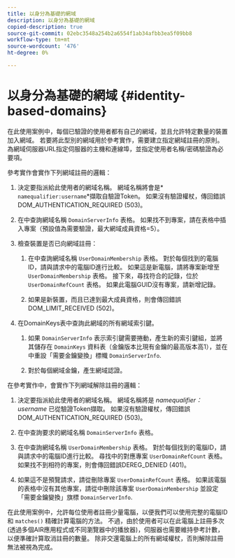```yaml
---
title: 以身分為基礎的網域
description: 以身分為基礎的網域
copied-description: true
source-git-commit: 02ebc3548a254b2a6554f1ab34afbb3ea5f09bb8
workflow-type: tm+mt
source-wordcount: '476'
ht-degree: 0%

---
```


# 以身分為基礎的網域 {#identity-based-domains}

在此使用案例中，每個已驗證的使用者都有自己的網域，並且允許特定數量的裝置加入網域。 若要將此型別的網域用於參考實作，需要建立指定網域註冊的原則。 為網域伺服器URL指定伺服器的主機和連線埠，並指定使用者名稱/密碼驗證為必要項。

參考實作會實作下列網域註冊的邏輯：

1. 決定要指派給此使用者的網域名稱。 網域名稱將會是* `namequalifier:username`*擷取自驗證Token。 如果沒有驗證權杖，傳回錯誤DOM_AUTHENTICATION_REQUIRED (503)。
1. 在中查詢網域名稱 `DomainServerInfo` 表格。 如果找不到專案，請在表格中插入專案（預設值為需要驗證，最大網域成員資格=5）。
1. 檢查裝置是否已向網域註冊：

   1. 在中查詢網域名稱 `UserDomainMembership` 表格。 對於每個找到的電腦ID，請與請求中的電腦ID進行比較。 如果這是新電腦，請將專案新增至 `UserDomainMembership` 表格。 接下來，尋找符合的記錄，位於 `UserDomainRefCount` 表格。 如果此電腦GUID沒有專案，請新增記錄。

   1. 如果是新裝置，而且已達到最大成員資格，則會傳回錯誤DOM_LIMIT_RECEIVED (502)。

1. 在DomainKeys表中查詢此網域的所有網域索引鍵。

   1. 如果 `DomainServerInfo` 表示索引鍵需要捲動，產生新的索引鍵組，並將其儲存在 `DomainKeys` 資料表（金鑰版本比現有金鑰的最高版本高1），並在中重設「需要金鑰變換」標幟 `DomainServerInfo`.

   1. 對於每個網域金鑰，產生網域認證。

在參考實作中，會實作下列網域解除註冊的邏輯：

1. 決定要指派給此使用者的網域名稱。 網域名稱將是 *namequalifier：username* 已從驗證Token擷取。 如果沒有驗證權杖，傳回錯誤DOM_AUTHENTICATION_REQUIRED (503)。
1. 在中查詢要求的網域名稱 `DomainServerInfo` 表格。
1. 在中查詢網域名稱 `UserDomainMembership` 表格。 對於每個找到的電腦ID，請與請求中的電腦ID進行比較。 尋找中的對應專案 `UserDomainRefCount` 表格。 如果找不到相符的專案，則會傳回錯誤DEREG_DENIED (401)。

1. 如果這不是預覽請求，請從刪除專案 `UserDomainRefCount` 表格。 如果該電腦的表格中沒有其他專案，請從中刪除該專案 `UserDomainMembership` 並設定「需要金鑰變換」旗標 `DomainServerInfo`.

在此使用案例中，允許每位使用者註冊少量電腦，以便我們可以使用完整的電腦ID和 `matches()` 精確計算電腦的方法。 不過，由於使用者可以在此電腦上註冊多次(透過多個AIR應用程式或不同瀏覽器中的播放器)，伺服器也需要維持參考計數，以便準確計算取消註冊的數量。 除非交還電腦上的所有網域權杖，否則解除註冊無法被視為完成。
